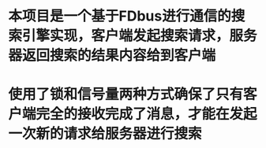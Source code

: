 # 本项目是一个基于FDbus进行通信的搜索引擎实现，客户端发起搜索请求，服务器返回搜索的结果内容给到客户端
# 使用了锁和信号量两种方式确保了只有客户端完全的接收完成了消息，才能在发起一次新的请求给服务器进行搜索
